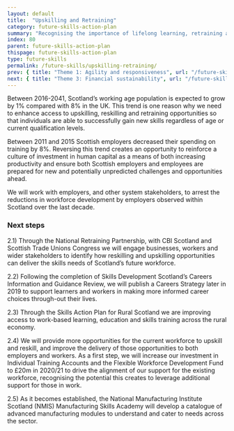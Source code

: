 ```yaml
---
layout: default
title:  "Upskilling and Retraining"
category: future-skills-action-plan
summary: "Recognising the importance of lifelong learning, retraining and upskilling and ensuring they are available to all."
index: 80
parent: future-skills-action-plan
thispage: future-skills-action-plan
type: future-skills
permalink: /future-skills/upskilling-retraining/
prev: { title: "Theme 1: Agility and responsiveness", url: "/future-skills/agility-responsiveness/" }
next: { title: "Theme 3: Financial sustainability", url: "/future-skills/financial-sustainability/" }
---
```


Between 2016-2041, Scotland’s working age population is expected to grow by 1% compared with 8% in the UK. This  trend is one reason why we need to enhance access to upskilling, reskilling and retraining opportunities so that individuals are able to successfully gain new skills regardless of age or current qualification levels.

Between 2011 and 2015 Scottish employers decreased their spending on training by 8%. Reversing this trend creates an opportunity to reinforce a culture of investment in human capital as a means of both increasing productivity and ensure both Scottish employers and employees are prepared for new and potentially unpredicted challenges and opportunities ahead.

We will work with employers, and other system stakeholders, to arrest the reductions in workforce development by employers observed within Scotland over the last decade.

### Next steps

2.1) Through the National Retraining Partnership, with CBI Scotland and Scottish Trade Unions Congress we will engage businesses, workers and wider stakeholders to identify how reskilling and upskilling opportunities can deliver the skills needs of Scotland’s future  workforce.

2.2) Following the completion of Skills Development Scotland’s Careers Information and Guidance Review, we will publish a Careers Strategy later in 2019 to support learners and workers in making more informed career choices through-out their lives.

2.3) Through the Skills Action Plan for Rural Scotland we are  improving access to work-based learning, education and skills training across the rural economy.

2.4)  We will provide more opportunities for the current workforce to upskill and reskill, and improve the delivery of those opportunities to both employers and workers. As a first step, we will increase our investment in Individual Training Accounts and the Flexible Workforce Development Fund to £20m in 2020/21 to drive the alignment of our support for the existing workforce, recognising the potential this creates to leverage additional support for those in work.

2.5) As it becomes established, the National Manufacturing Institute Scotland (NMIS) Manufacturing Skills Academy will develop a catalogue of advanced manufacturing modules to understand and cater to needs across the sector.
